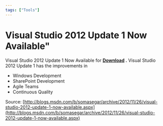 ```yaml
---
tags: ["Tools"]
---
```


# Visual Studio 2012 Update 1 Now Available"

Visual Studio 2012 Update 1 Now Available for **[Download](http://www.microsoft.com/visualstudio/eng/downloads#d-visual-studio-2012-update) .** Visual Studio 2012 Update 1 has the improvements in

- Windows Development
- SharePoint Development
- Agile Teams
- Continuous Quality

Source: [http://blogs.msdn.com/b/somasegar/archive/2012/11/26/visual-studio-2012-update-1-now-available.aspx](http://blogs.msdn.com/b/somasegar/archive/2012/11/26/visual-studio-2012-update-1-now-available.aspx)
